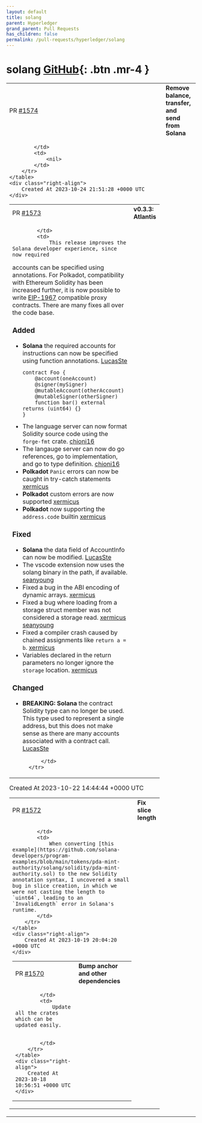 ```yaml
---
layout: default
title: solang
parent: Hyperledger
grand_parent: Pull Requests
has_children: false
permalink: /pull-requests/hyperledger/solang
---
```


# solang <span class="fs-3 right-align">[GitHub](https://github.com/hyperledger/solang){: .btn .mr-4 }</span>


<div>
    <table>
        <tr>
            <td>
                PR <a href="https://github.com/hyperledger/solang/pull/1574" class=".btn">#1574</a>
            </td>
            <td>
                <b>
                    Remove balance, transfer, and send from Solana
                </b>
            </td>
        </tr>
        <tr>
            <td>
                
            </td>
            <td>
                <nil>
            </td>
        </tr>
    </table>
    <div class="right-align">
        Created At 2023-10-24 21:51:28 +0000 UTC
    </div>
</div>

<div>
    <table>
        <tr>
            <td>
                PR <a href="https://github.com/hyperledger/solang/pull/1573" class=".btn">#1573</a>
            </td>
            <td>
                <b>
                    v0.3.3: Atlantis
                </b>
            </td>
        </tr>
        <tr>
            <td>
                
            </td>
            <td>
                This release improves the Solana developer experience, since now required
accounts can be specified using annotations. For Polkadot, compatibility with
Ethereum Solidity has been increased further, it is now possible to write
[EIP-1967](https://eips.ethereum.org/EIPS/eip-1967) compatible proxy contracts.
There are many fixes all over the code base.

### Added
- **Solana** the required accounts for instructions can now be specified using function annotations. [LucasSte](https://github.com/LucasSte)
  ```
  contract Foo {
      @account(oneAccount)
      @signer(mySigner)
      @mutableAccount(otherAccount)
      @mutableSigner(otherSigner)
      function bar() external returns (uint64) {}
  }
  ```
- The language server can now format Solidity source code using the `forge-fmt` crate. [chioni16](https://github.com/chioni16)
- The langauge server can now do go references, go to implementation, and go to type
  definition. [chioni16](https://github.com/chioni16)
- **Polkadot** `Panic` errors can now be caught in try-catch statements [xermicus](https://github.com/xermicus)
- **Polkadot** custom errors are now supported [xermicus](https://github.com/xermicus)
- **Polkadot** now supporting the `address.code` builtin [xermicus](https://github.com/xermicus)

### Fixed
- **Solana** the data field of AccountInfo can now be modified. [LucasSte](https://github.com/LucasSte)
- The vscode extension now uses the solang binary in the path, if available. [seanyoung](https://github.com/seanyoung)
- Fixed a bug in the ABI encoding of dynamic arrays. [xermicus](https://github.com/xermicus)
- Fixed a bug where loading from a storage struct member was not considered a storage read.
  [xermicus](https://github.com/xermicus) [seanyoung](https://github.com/seanyoung)
- Fixed a compiler crash caused by chained assignments like `return a = b`.  [xermicus](https://github.com/xermicus)
- Variables declared in the return parameters no longer ignore the `storage` location. [xermicus](https://github.com/xermicus)

### Changed
- **BREAKING:** **Solana** the contract Solidity type can no longer be used. This type
  used to represent a single address, but this does not make sense as there are many
  accounts associated with a contract call. [LucasSte](https://github.com/LucasSte)

            </td>
        </tr>
    </table>
    <div class="right-align">
        Created At 2023-10-22 14:44:44 +0000 UTC
    </div>
</div>

<div>
    <table>
        <tr>
            <td>
                PR <a href="https://github.com/hyperledger/solang/pull/1572" class=".btn">#1572</a>
            </td>
            <td>
                <b>
                    Fix slice length
                </b>
            </td>
        </tr>
        <tr>
            <td>
                
            </td>
            <td>
                When converting [this example](https://github.com/solana-developers/program-examples/blob/main/tokens/pda-mint-authority/solang/solidity/pda-mint-authority.sol) to the new Solidity annotation syntax, I uncovered a small bug in slice creation, in which we were not casting the length to `uint64`, leading to an `InvalidLength` error in Solana's runtime.
            </td>
        </tr>
    </table>
    <div class="right-align">
        Created At 2023-10-19 20:04:20 +0000 UTC
    </div>
</div>

<div>
    <table>
        <tr>
            <td>
                PR <a href="https://github.com/hyperledger/solang/pull/1570" class=".btn">#1570</a>
            </td>
            <td>
                <b>
                    Bump anchor and other dependencies
                </b>
            </td>
        </tr>
        <tr>
            <td>
                
            </td>
            <td>
                Update all the crates which can be updated easily.


            </td>
        </tr>
    </table>
    <div class="right-align">
        Created At 2023-10-18 10:56:51 +0000 UTC
    </div>
</div>


